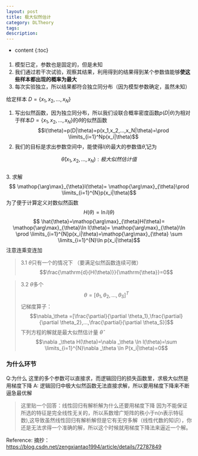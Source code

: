 ```yaml
---
layout: post
title: 极大似然估计
category: DLTheory
tags: 
description: 
---
```


* content
{:toc}

#### 
1. 模型已定，参数也是固定的，但是未知
2.  我们通过若干次试验，观察其结果，利用得到的结果得到某个参数值能够**使这些样本都出现的概率为最大**
3.  每次实验独立，所以结果都符合独立同分布（因为模型参数确定，虽然未知）

给定样本
$D=\{x_1,x_2,...,x_N\}$

1. 写出似然函数，因为独立同分布，所以我们设联合概率密度函数$p(D|\theta)$为相对于样本$D=\{x_1,x_2,...,x_N\}$的$\theta$的似然函数
 $$l(\theta)=p(D|\theta)=p(x_1,x_2,...,x_N|\theta)=\prod \limits_{i=1}^Np(x_i|\theta)$$
 2. 我们的目标是求出参数空间中，能使得$l(\theta)$最大的参数值$\hat{\theta}$,记为
 
 $$\hat{\theta}(x_1,x_2,...,x_N):极大似然估计值$$  
 3. 求解
$$ \mathop{\arg\max}_{\theta}l(\theta)= \mathop{\arg\max}_{\theta}\prod \limits_{i=1}^{N}p(x_i|\theta)$$
为了便于计算定义对数似然函数
$$H(\theta)=\ln l(\theta)$$
$$ \hat{\theta}=\mathop{\arg\max}_{\theta}H(\theta)= \mathop{\arg\max}_{\theta}\ln l(\theta)= \mathop{\arg\max}_{\theta}\ln \prod \limits_{i=1}^{N}p(x_i|\theta)=\mathop{\arg\max}_{\theta} \sum \limits_{i=1}^{N}\ln p(x_i|\theta)$$
注意连乘变连加

> 3.1 $\theta$只有一个的情况下
> （要满足似然函数连续可微）
> $$\frac{\mathrm{d}{H(\theta)}}{\mathrm{\theta}}=0$$  

>3.2 $\theta$多个
>$$\theta=[\theta _1,\theta _2,...,\theta _S]^T$$
>记梯度算子：
> $$\nabla_\theta =[\frac{\partial}{\partial \theta_1},\frac{\partial}{\partial \theta_2},...,\frac{\partial}{\partial \theta_S}]$$
>下列方程的解就是最大似然估计量 $\hat{\theta}$
>$$\nabla _\theta H(\theta)=\nabla _\theta \ln l(\theta)=\sum \limits_{i=1}^{N}\nabla _\theta \ln P(x_i|\theta)=0$$


### 为什么环节

Q:为什么 这里的多个参数可以直接求，而逻辑回归的损失函数里，求极大似然是用梯度下降
A: 逻辑回归中极大似然函数无法直接求解，所以要用梯度下降来不断逼急最优解
>这里贴一个回答：线性回归有解析解为什么还要用梯度下降
>因为不能保证所选的特征是完全线性无关的，所以系数增广矩阵的秩小于n(n表示特征数),这导致虽然线性回归有解析解但是它有无穷多解（线性代数的知识），你还是无法求得一个准确的解，所以这个时候就用梯度下降法来逼近一个解。


Reference:
摘抄：https://blog.csdn.net/zengxiantao1994/article/details/72787849